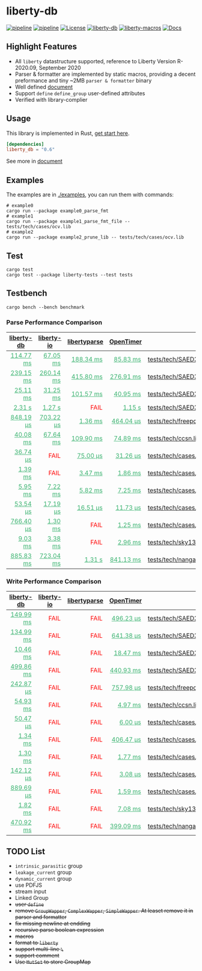 # liberty-db

[![pipeline](https://github.com/zao111222333/liberty-db/actions/workflows/rust.yml/badge.svg?branch=master)](https://github.com/zao111222333/liberty-db/actions/workflows/rust.yml)
[![pipeline](https://github.com/zao111222333/liberty-db/actions/workflows/static.yml/badge.svg?branch=master)](https://github.com/zao111222333/liberty-db/actions/workflows/static.yml)
[![License](https://img.shields.io/badge/License-MIT-blue.svg)](https://opensource.org/licenses/MIT)
[![liberty-db](https://shields.io/crates/v/liberty-db.svg?style=flat-square&label=liberty-db)](https://crates.io/crates/liberty-db)
[![liberty-macros](https://shields.io/crates/v/liberty-macros.svg?style=flat-square&label=liberty-macros)](https://crates.io/crates/liberty-macros)
[![Docs](https://docs.rs/liberty-db/badge.svg)](https://docs.rs/liberty-db)

## Highlight Features

+ All `liberty` datastructure supported, reference to Liberty Version R-2020.09, September 2020
+ Parser & formatter are implemented by static macros, providing a decent preformance and tiny ~2MB `parser & formatter` binary
+ Well defined [document](https://docs.rs/liberty-db/latest/liberty_db/library/struct.Library.html)
+ Support `define` `define_group` user-defined attributes
+ Verified with library-complier

## Usage

This library is implemented in Rust, [get start here](https://doc.rust-lang.org/book/ch01-00-getting-started.html).

```toml
[dependencies]
liberty_db = "0.6"
```

See more in [document](https://docs.rs/liberty-db)

## Examples

The examples are in [./examples](https://github.com/zao111222333/liberty-db/tree/master/examples), you can run them with commands:

``` shell
# example0
cargo run --package example0_parse_fmt
# example1
cargo run --package example1_parse_fmt_file -- tests/tech/cases/ocv.lib
# example2
cargo run --package example2_prune_lib -- tests/tech/cases/ocv.lib
```

## Test

```shell
cargo test
cargo test --package liberty-tests --test tests
```

## Testbench

```shell
cargo bench --bench benchmark
```
<h3>Parse Performance Comparison</h3><table><thead><tr><th><a href="https://crates.io/crates/liberty-db">liberty-db</a></th><th><a href="https://crates.io/crates/liberty-io">liberty-io</a></th><th><a href="https://crates.io/crates/libertyparse">libertyparse</a></th><th><a href="https://github.com/OpenTimer/OpenTimer">OpenTimer</a></th><th>Test Case</th></tr></thead><tbody><tr><td style="text-align:right;padding-right:10px;"><a href="https://zao111222333.github.io/liberty-db/bench/[parse] tests_tech_SAED32_EDK_ccs_saed32hvt_pg_ff0p95v125c.lib / liberty-db/report" style="color:MediumSeaGreen;">114.77 ms</a></td><td style="text-align:right;padding-right:10px;"><a href="https://zao111222333.github.io/liberty-db/bench/[parse] tests_tech_SAED32_EDK_ccs_saed32hvt_pg_ff0p95v125c.lib / liberty-io/report" style="color:MediumSeaGreen;">67.05 ms</a></td><td style="text-align:right;padding-right:10px;"><a href="https://zao111222333.github.io/liberty-db/bench/[parse] tests_tech_SAED32_EDK_ccs_saed32hvt_pg_ff0p95v125c.lib / libertyparse/report" style="color:MediumSeaGreen;">188.34 ms</a></td><td style="text-align:right;padding-right:10px;"><a href="https://zao111222333.github.io/liberty-db/bench/[parse] tests_tech_SAED32_EDK_ccs_saed32hvt_pg_ff0p95v125c.lib / OpenTimer/report" style="color:MediumSeaGreen;">85.83 ms</a></td><td><a href="https://zao111222333.github.io/liberty-db/bench/[parse] tests_tech_SAED32_EDK_ccs_saed32hvt_pg_ff0p95v125c.lib /report/">tests/tech/SAED32_EDK/ccs/saed32hvt_pg_ff0p95v125c.lib</a></td></tr><tr><td style="text-align:right;padding-right:10px;"><a href="https://zao111222333.github.io/liberty-db/bench/[parse] tests_tech_SAED32_EDK_ccs_saed32hvt_dlvl_ff0p85v25c_i0p8/ liberty-db/report" style="color:MediumSeaGreen;">239.15 ms</a></td><td style="text-align:right;padding-right:10px;"><a href="https://zao111222333.github.io/liberty-db/bench/[parse] tests_tech_SAED32_EDK_ccs_saed32hvt_dlvl_ff0p85v25c_i0p8/ liberty-io/report" style="color:MediumSeaGreen;">260.14 ms</a></td><td style="text-align:right;padding-right:10px;"><a href="https://zao111222333.github.io/liberty-db/bench/[parse] tests_tech_SAED32_EDK_ccs_saed32hvt_dlvl_ff0p85v25c_i0p8/ libertyparse/report" style="color:MediumSeaGreen;">415.80 ms</a></td><td style="text-align:right;padding-right:10px;"><a href="https://zao111222333.github.io/liberty-db/bench/[parse] tests_tech_SAED32_EDK_ccs_saed32hvt_dlvl_ff0p85v25c_i0p8/ OpenTimer/report" style="color:MediumSeaGreen;">276.91 ms</a></td><td><a href="https://zao111222333.github.io/liberty-db/bench/[parse] tests_tech_SAED32_EDK_ccs_saed32hvt_dlvl_ff0p85v25c_i0p8/report/">tests/tech/SAED32_EDK/ccs/saed32hvt_dlvl_ff0p85v25c_i0p85v.lib</a></td></tr><tr><td style="text-align:right;padding-right:10px;"><a href="https://zao111222333.github.io/liberty-db/bench/[parse] tests_tech_SAED32_EDK_nldm_saed32hvt_dlvl_ff0p85v25c_i0p/ liberty-db/report" style="color:MediumSeaGreen;">25.11 ms</a></td><td style="text-align:right;padding-right:10px;"><a href="https://zao111222333.github.io/liberty-db/bench/[parse] tests_tech_SAED32_EDK_nldm_saed32hvt_dlvl_ff0p85v25c_i0p/ liberty-io/report" style="color:MediumSeaGreen;">31.25 ms</a></td><td style="text-align:right;padding-right:10px;"><a href="https://zao111222333.github.io/liberty-db/bench/[parse] tests_tech_SAED32_EDK_nldm_saed32hvt_dlvl_ff0p85v25c_i0p/ libertyparse/report" style="color:MediumSeaGreen;">101.57 ms</a></td><td style="text-align:right;padding-right:10px;"><a href="https://zao111222333.github.io/liberty-db/bench/[parse] tests_tech_SAED32_EDK_nldm_saed32hvt_dlvl_ff0p85v25c_i0p/ OpenTimer/report" style="color:MediumSeaGreen;">40.95 ms</a></td><td><a href="https://zao111222333.github.io/liberty-db/bench/[parse] tests_tech_SAED32_EDK_nldm_saed32hvt_dlvl_ff0p85v25c_i0p/report/">tests/tech/SAED32_EDK/nldm/saed32hvt_dlvl_ff0p85v25c_i0p85v.lib</a></td></tr><tr><td style="text-align:right;padding-right:10px;"><a href="https://zao111222333.github.io/liberty-db/bench/[parse] tests_tech_SAED32_EDK_nldm_saed32hvt_ff0p85v25c.lib / liberty-db/report" style="color:MediumSeaGreen;">2.31 s </a></td><td style="text-align:right;padding-right:10px;"><a href="https://zao111222333.github.io/liberty-db/bench/[parse] tests_tech_SAED32_EDK_nldm_saed32hvt_ff0p85v25c.lib / liberty-io/report" style="color:MediumSeaGreen;">1.27 s </a></td><td style="color:Red;text-align:right;padding-right:10px;">FAIL</td><td style="text-align:right;padding-right:10px;"><a href="https://zao111222333.github.io/liberty-db/bench/[parse] tests_tech_SAED32_EDK_nldm_saed32hvt_ff0p85v25c.lib / OpenTimer/report" style="color:MediumSeaGreen;">1.15 s </a></td><td><a href="https://zao111222333.github.io/liberty-db/bench/[parse] tests_tech_SAED32_EDK_nldm_saed32hvt_ff0p85v25c.lib /report/">tests/tech/SAED32_EDK/nldm/saed32hvt_ff0p85v25c.lib</a></td></tr><tr><td style="text-align:right;padding-right:10px;"><a href="https://zao111222333.github.io/liberty-db/bench/[parse] tests_tech_freepdk45_gscl45nm.lib / liberty-db/report" style="color:MediumSeaGreen;">848.19 µs</a></td><td style="text-align:right;padding-right:10px;"><a href="https://zao111222333.github.io/liberty-db/bench/[parse] tests_tech_freepdk45_gscl45nm.lib / liberty-io/report" style="color:MediumSeaGreen;">703.22 µs</a></td><td style="text-align:right;padding-right:10px;"><a href="https://zao111222333.github.io/liberty-db/bench/[parse] tests_tech_freepdk45_gscl45nm.lib / libertyparse/report" style="color:MediumSeaGreen;">1.36 ms</a></td><td style="text-align:right;padding-right:10px;"><a href="https://zao111222333.github.io/liberty-db/bench/[parse] tests_tech_freepdk45_gscl45nm.lib / OpenTimer/report" style="color:MediumSeaGreen;">464.04 µs</a></td><td><a href="https://zao111222333.github.io/liberty-db/bench/[parse] tests_tech_freepdk45_gscl45nm.lib /report/">tests/tech/freepdk45/gscl45nm.lib</a></td></tr><tr><td style="text-align:right;padding-right:10px;"><a href="https://zao111222333.github.io/liberty-db/bench/[parse] tests_tech_ccsn.lib / liberty-db/report" style="color:MediumSeaGreen;">40.08 ms</a></td><td style="text-align:right;padding-right:10px;"><a href="https://zao111222333.github.io/liberty-db/bench/[parse] tests_tech_ccsn.lib / liberty-io/report" style="color:MediumSeaGreen;">67.64 ms</a></td><td style="text-align:right;padding-right:10px;"><a href="https://zao111222333.github.io/liberty-db/bench/[parse] tests_tech_ccsn.lib / libertyparse/report" style="color:MediumSeaGreen;">109.90 ms</a></td><td style="text-align:right;padding-right:10px;"><a href="https://zao111222333.github.io/liberty-db/bench/[parse] tests_tech_ccsn.lib / OpenTimer/report" style="color:MediumSeaGreen;">74.89 ms</a></td><td><a href="https://zao111222333.github.io/liberty-db/bench/[parse] tests_tech_ccsn.lib /report/">tests/tech/ccsn.lib</a></td></tr><tr><td style="text-align:right;padding-right:10px;"><a href="https://zao111222333.github.io/liberty-db/bench/[parse] tests_tech_cases_no_semicolon.lib / liberty-db/report" style="color:MediumSeaGreen;">36.74 µs</a></td><td style="color:Red;text-align:right;padding-right:10px;">FAIL</td><td style="text-align:right;padding-right:10px;"><a href="https://zao111222333.github.io/liberty-db/bench/[parse] tests_tech_cases_no_semicolon.lib / libertyparse/report" style="color:MediumSeaGreen;">75.00 µs</a></td><td style="text-align:right;padding-right:10px;"><a href="https://zao111222333.github.io/liberty-db/bench/[parse] tests_tech_cases_no_semicolon.lib / OpenTimer/report" style="color:MediumSeaGreen;">31.26 µs</a></td><td><a href="https://zao111222333.github.io/liberty-db/bench/[parse] tests_tech_cases_no_semicolon.lib /report/">tests/tech/cases/no_semicolon.lib</a></td></tr><tr><td style="text-align:right;padding-right:10px;"><a href="https://zao111222333.github.io/liberty-db/bench/[parse] tests_tech_cases_formula.lib / liberty-db/report" style="color:MediumSeaGreen;">1.39 ms</a></td><td style="color:Red;text-align:right;padding-right:10px;">FAIL</td><td style="text-align:right;padding-right:10px;"><a href="https://zao111222333.github.io/liberty-db/bench/[parse] tests_tech_cases_formula.lib / libertyparse/report" style="color:MediumSeaGreen;">3.47 ms</a></td><td style="text-align:right;padding-right:10px;"><a href="https://zao111222333.github.io/liberty-db/bench/[parse] tests_tech_cases_formula.lib / OpenTimer/report" style="color:MediumSeaGreen;">1.86 ms</a></td><td><a href="https://zao111222333.github.io/liberty-db/bench/[parse] tests_tech_cases_formula.lib /report/">tests/tech/cases/formula.lib</a></td></tr><tr><td style="text-align:right;padding-right:10px;"><a href="https://zao111222333.github.io/liberty-db/bench/[parse] tests_tech_cases_ocv.lib / liberty-db/report" style="color:MediumSeaGreen;">5.95 ms</a></td><td style="text-align:right;padding-right:10px;"><a href="https://zao111222333.github.io/liberty-db/bench/[parse] tests_tech_cases_ocv.lib / liberty-io/report" style="color:MediumSeaGreen;">7.22 ms</a></td><td style="text-align:right;padding-right:10px;"><a href="https://zao111222333.github.io/liberty-db/bench/[parse] tests_tech_cases_ocv.lib / libertyparse/report" style="color:MediumSeaGreen;">5.82 ms</a></td><td style="text-align:right;padding-right:10px;"><a href="https://zao111222333.github.io/liberty-db/bench/[parse] tests_tech_cases_ocv.lib / OpenTimer/report" style="color:MediumSeaGreen;">7.25 ms</a></td><td><a href="https://zao111222333.github.io/liberty-db/bench/[parse] tests_tech_cases_ocv.lib /report/">tests/tech/cases/ocv.lib</a></td></tr><tr><td style="text-align:right;padding-right:10px;"><a href="https://zao111222333.github.io/liberty-db/bench/[parse] tests_tech_cases_special_boolean_expression.lib / liberty-db/report" style="color:MediumSeaGreen;">53.54 µs</a></td><td style="text-align:right;padding-right:10px;"><a href="https://zao111222333.github.io/liberty-db/bench/[parse] tests_tech_cases_special_boolean_expression.lib / liberty-io/report" style="color:MediumSeaGreen;">17.19 µs</a></td><td style="text-align:right;padding-right:10px;"><a href="https://zao111222333.github.io/liberty-db/bench/[parse] tests_tech_cases_special_boolean_expression.lib / libertyparse/report" style="color:MediumSeaGreen;">16.51 µs</a></td><td style="text-align:right;padding-right:10px;"><a href="https://zao111222333.github.io/liberty-db/bench/[parse] tests_tech_cases_special_boolean_expression.lib / OpenTimer/report" style="color:MediumSeaGreen;">11.73 µs</a></td><td><a href="https://zao111222333.github.io/liberty-db/bench/[parse] tests_tech_cases_special_boolean_expression.lib /report/">tests/tech/cases/special_boolean_expression.lib</a></td></tr><tr><td style="text-align:right;padding-right:10px;"><a href="https://zao111222333.github.io/liberty-db/bench/[parse] tests_tech_cases_timing_type.lib / liberty-db/report" style="color:MediumSeaGreen;">766.40 µs</a></td><td style="text-align:right;padding-right:10px;"><a href="https://zao111222333.github.io/liberty-db/bench/[parse] tests_tech_cases_timing_type.lib / liberty-io/report" style="color:MediumSeaGreen;">1.30 ms</a></td><td style="color:Red;text-align:right;padding-right:10px;">FAIL</td><td style="text-align:right;padding-right:10px;"><a href="https://zao111222333.github.io/liberty-db/bench/[parse] tests_tech_cases_timing_type.lib / OpenTimer/report" style="color:MediumSeaGreen;">1.25 ms</a></td><td><a href="https://zao111222333.github.io/liberty-db/bench/[parse] tests_tech_cases_timing_type.lib /report/">tests/tech/cases/timing_type.lib</a></td></tr><tr><td style="text-align:right;padding-right:10px;"><a href="https://zao111222333.github.io/liberty-db/bench/[parse] tests_tech_sky130_sky130_fd_sc_hs__bufinv_8__tt_1p80V_25/ liberty-db/report" style="color:MediumSeaGreen;">9.03 ms</a></td><td style="text-align:right;padding-right:10px;"><a href="https://zao111222333.github.io/liberty-db/bench/[parse] tests_tech_sky130_sky130_fd_sc_hs__bufinv_8__tt_1p80V_25/ liberty-io/report" style="color:MediumSeaGreen;">3.38 ms</a></td><td style="color:Red;text-align:right;padding-right:10px;">FAIL</td><td style="text-align:right;padding-right:10px;"><a href="https://zao111222333.github.io/liberty-db/bench/[parse] tests_tech_sky130_sky130_fd_sc_hs__bufinv_8__tt_1p80V_25/ OpenTimer/report" style="color:MediumSeaGreen;">2.96 ms</a></td><td><a href="https://zao111222333.github.io/liberty-db/bench/[parse] tests_tech_sky130_sky130_fd_sc_hs__bufinv_8__tt_1p80V_25/report/">tests/tech/sky130/sky130_fd_sc_hs__bufinv_8__tt_1p80V_25C_ccsnoise.cell.lib</a></td></tr><tr><td style="text-align:right;padding-right:10px;"><a href="https://zao111222333.github.io/liberty-db/bench/[parse] tests_tech_nangate_NangateOpenCellLibrary_typical.lib / liberty-db/report" style="color:MediumSeaGreen;">885.83 ms</a></td><td style="text-align:right;padding-right:10px;"><a href="https://zao111222333.github.io/liberty-db/bench/[parse] tests_tech_nangate_NangateOpenCellLibrary_typical.lib / liberty-io/report" style="color:MediumSeaGreen;">723.04 ms</a></td><td style="text-align:right;padding-right:10px;"><a href="https://zao111222333.github.io/liberty-db/bench/[parse] tests_tech_nangate_NangateOpenCellLibrary_typical.lib / libertyparse/report" style="color:MediumSeaGreen;">1.31 s </a></td><td style="text-align:right;padding-right:10px;"><a href="https://zao111222333.github.io/liberty-db/bench/[parse] tests_tech_nangate_NangateOpenCellLibrary_typical.lib / OpenTimer/report" style="color:MediumSeaGreen;">841.13 ms</a></td><td><a href="https://zao111222333.github.io/liberty-db/bench/[parse] tests_tech_nangate_NangateOpenCellLibrary_typical.lib /report/">tests/tech/nangate/NangateOpenCellLibrary_typical.lib</a></td></tr></tbody></table><h3>Write Performance Comparison</h3><table><thead><tr><th><a href="https://crates.io/crates/liberty-db">liberty-db</a></th><th><a href="https://crates.io/crates/liberty-io">liberty-io</a></th><th><a href="https://crates.io/crates/libertyparse">libertyparse</a></th><th><a href="https://github.com/OpenTimer/OpenTimer">OpenTimer</a></th><th>Test Case</th></tr></thead><tbody><tr><td style="text-align:right;padding-right:10px;"><a href="https://zao111222333.github.io/liberty-db/bench/[write] tests_tech_SAED32_EDK_ccs_saed32hvt_pg_ff0p95v125c.lib / liberty-db/report" style="color:MediumSeaGreen;">149.99 ms</a></td><td style="color:Red;text-align:right;padding-right:10px;">FAIL</td><td style="color:Red;text-align:right;padding-right:10px;">FAIL</td><td style="text-align:right;padding-right:10px;"><a href="https://zao111222333.github.io/liberty-db/bench/[write] tests_tech_SAED32_EDK_ccs_saed32hvt_pg_ff0p95v125c.lib / OpenTimer/report" style="color:MediumSeaGreen;">496.23 µs</a></td><td><a href="https://zao111222333.github.io/liberty-db/bench/[write] tests_tech_SAED32_EDK_ccs_saed32hvt_pg_ff0p95v125c.lib /report">tests/tech/SAED32_EDK/ccs/saed32hvt_pg_ff0p95v125c.lib</a></td></tr><tr><td style="text-align:right;padding-right:10px;"><a href="https://zao111222333.github.io/liberty-db/bench/[write] tests_tech_SAED32_EDK_ccs_saed32hvt_dlvl_ff0p85v25c_i0p8/ liberty-db/report" style="color:MediumSeaGreen;">134.99 ms</a></td><td style="color:Red;text-align:right;padding-right:10px;">FAIL</td><td style="color:Red;text-align:right;padding-right:10px;">FAIL</td><td style="text-align:right;padding-right:10px;"><a href="https://zao111222333.github.io/liberty-db/bench/[write] tests_tech_SAED32_EDK_ccs_saed32hvt_dlvl_ff0p85v25c_i0p8/ OpenTimer/report" style="color:MediumSeaGreen;">641.38 µs</a></td><td><a href="https://zao111222333.github.io/liberty-db/bench/[write] tests_tech_SAED32_EDK_ccs_saed32hvt_dlvl_ff0p85v25c_i0p8/report">tests/tech/SAED32_EDK/ccs/saed32hvt_dlvl_ff0p85v25c_i0p85v.lib</a></td></tr><tr><td style="text-align:right;padding-right:10px;"><a href="https://zao111222333.github.io/liberty-db/bench/[write] tests_tech_SAED32_EDK_nldm_saed32hvt_dlvl_ff0p85v25c_i0p/ liberty-db/report" style="color:MediumSeaGreen;">10.46 ms</a></td><td style="color:Red;text-align:right;padding-right:10px;">FAIL</td><td style="color:Red;text-align:right;padding-right:10px;">FAIL</td><td style="text-align:right;padding-right:10px;"><a href="https://zao111222333.github.io/liberty-db/bench/[write] tests_tech_SAED32_EDK_nldm_saed32hvt_dlvl_ff0p85v25c_i0p/ OpenTimer/report" style="color:MediumSeaGreen;">18.47 ms</a></td><td><a href="https://zao111222333.github.io/liberty-db/bench/[write] tests_tech_SAED32_EDK_nldm_saed32hvt_dlvl_ff0p85v25c_i0p/report">tests/tech/SAED32_EDK/nldm/saed32hvt_dlvl_ff0p85v25c_i0p85v.lib</a></td></tr><tr><td style="text-align:right;padding-right:10px;"><a href="https://zao111222333.github.io/liberty-db/bench/[write] tests_tech_SAED32_EDK_nldm_saed32hvt_ff0p85v25c.lib / liberty-db/report" style="color:MediumSeaGreen;">499.86 ms</a></td><td style="color:Red;text-align:right;padding-right:10px;">FAIL</td><td style="color:Red;text-align:right;padding-right:10px;">FAIL</td><td style="text-align:right;padding-right:10px;"><a href="https://zao111222333.github.io/liberty-db/bench/[write] tests_tech_SAED32_EDK_nldm_saed32hvt_ff0p85v25c.lib / OpenTimer/report" style="color:MediumSeaGreen;">440.93 ms</a></td><td><a href="https://zao111222333.github.io/liberty-db/bench/[write] tests_tech_SAED32_EDK_nldm_saed32hvt_ff0p85v25c.lib /report">tests/tech/SAED32_EDK/nldm/saed32hvt_ff0p85v25c.lib</a></td></tr><tr><td style="text-align:right;padding-right:10px;"><a href="https://zao111222333.github.io/liberty-db/bench/[write] tests_tech_freepdk45_gscl45nm.lib / liberty-db/report" style="color:MediumSeaGreen;">242.87 µs</a></td><td style="color:Red;text-align:right;padding-right:10px;">FAIL</td><td style="color:Red;text-align:right;padding-right:10px;">FAIL</td><td style="text-align:right;padding-right:10px;"><a href="https://zao111222333.github.io/liberty-db/bench/[write] tests_tech_freepdk45_gscl45nm.lib / OpenTimer/report" style="color:MediumSeaGreen;">757.98 µs</a></td><td><a href="https://zao111222333.github.io/liberty-db/bench/[write] tests_tech_freepdk45_gscl45nm.lib /report">tests/tech/freepdk45/gscl45nm.lib</a></td></tr><tr><td style="text-align:right;padding-right:10px;"><a href="https://zao111222333.github.io/liberty-db/bench/[write] tests_tech_ccsn.lib / liberty-db/report" style="color:MediumSeaGreen;">54.93 ms</a></td><td style="color:Red;text-align:right;padding-right:10px;">FAIL</td><td style="color:Red;text-align:right;padding-right:10px;">FAIL</td><td style="text-align:right;padding-right:10px;"><a href="https://zao111222333.github.io/liberty-db/bench/[write] tests_tech_ccsn.lib / OpenTimer/report" style="color:MediumSeaGreen;">4.97 ms</a></td><td><a href="https://zao111222333.github.io/liberty-db/bench/[write] tests_tech_ccsn.lib /report">tests/tech/ccsn.lib</a></td></tr><tr><td style="text-align:right;padding-right:10px;"><a href="https://zao111222333.github.io/liberty-db/bench/[write] tests_tech_cases_no_semicolon.lib / liberty-db/report" style="color:MediumSeaGreen;">50.47 µs</a></td><td style="color:Red;text-align:right;padding-right:10px;">FAIL</td><td style="color:Red;text-align:right;padding-right:10px;">FAIL</td><td style="text-align:right;padding-right:10px;"><a href="https://zao111222333.github.io/liberty-db/bench/[write] tests_tech_cases_no_semicolon.lib / OpenTimer/report" style="color:MediumSeaGreen;">6.00 µs</a></td><td><a href="https://zao111222333.github.io/liberty-db/bench/[write] tests_tech_cases_no_semicolon.lib /report">tests/tech/cases/no_semicolon.lib</a></td></tr><tr><td style="text-align:right;padding-right:10px;"><a href="https://zao111222333.github.io/liberty-db/bench/[write] tests_tech_cases_formula.lib / liberty-db/report" style="color:MediumSeaGreen;">1.34 ms</a></td><td style="color:Red;text-align:right;padding-right:10px;">FAIL</td><td style="color:Red;text-align:right;padding-right:10px;">FAIL</td><td style="text-align:right;padding-right:10px;"><a href="https://zao111222333.github.io/liberty-db/bench/[write] tests_tech_cases_formula.lib / OpenTimer/report" style="color:MediumSeaGreen;">406.47 µs</a></td><td><a href="https://zao111222333.github.io/liberty-db/bench/[write] tests_tech_cases_formula.lib /report">tests/tech/cases/formula.lib</a></td></tr><tr><td style="text-align:right;padding-right:10px;"><a href="https://zao111222333.github.io/liberty-db/bench/[write] tests_tech_cases_ocv.lib / liberty-db/report" style="color:MediumSeaGreen;">1.30 ms</a></td><td style="color:Red;text-align:right;padding-right:10px;">FAIL</td><td style="color:Red;text-align:right;padding-right:10px;">FAIL</td><td style="text-align:right;padding-right:10px;"><a href="https://zao111222333.github.io/liberty-db/bench/[write] tests_tech_cases_ocv.lib / OpenTimer/report" style="color:MediumSeaGreen;">1.77 ms</a></td><td><a href="https://zao111222333.github.io/liberty-db/bench/[write] tests_tech_cases_ocv.lib /report">tests/tech/cases/ocv.lib</a></td></tr><tr><td style="text-align:right;padding-right:10px;"><a href="https://zao111222333.github.io/liberty-db/bench/[write] tests_tech_cases_special_boolean_expression.lib / liberty-db/report" style="color:MediumSeaGreen;">142.12 µs</a></td><td style="color:Red;text-align:right;padding-right:10px;">FAIL</td><td style="color:Red;text-align:right;padding-right:10px;">FAIL</td><td style="text-align:right;padding-right:10px;"><a href="https://zao111222333.github.io/liberty-db/bench/[write] tests_tech_cases_special_boolean_expression.lib / OpenTimer/report" style="color:MediumSeaGreen;">3.08 µs</a></td><td><a href="https://zao111222333.github.io/liberty-db/bench/[write] tests_tech_cases_special_boolean_expression.lib /report">tests/tech/cases/special_boolean_expression.lib</a></td></tr><tr><td style="text-align:right;padding-right:10px;"><a href="https://zao111222333.github.io/liberty-db/bench/[write] tests_tech_cases_timing_type.lib / liberty-db/report" style="color:MediumSeaGreen;">889.69 µs</a></td><td style="color:Red;text-align:right;padding-right:10px;">FAIL</td><td style="color:Red;text-align:right;padding-right:10px;">FAIL</td><td style="text-align:right;padding-right:10px;"><a href="https://zao111222333.github.io/liberty-db/bench/[write] tests_tech_cases_timing_type.lib / OpenTimer/report" style="color:MediumSeaGreen;">1.59 ms</a></td><td><a href="https://zao111222333.github.io/liberty-db/bench/[write] tests_tech_cases_timing_type.lib /report">tests/tech/cases/timing_type.lib</a></td></tr><tr><td style="text-align:right;padding-right:10px;"><a href="https://zao111222333.github.io/liberty-db/bench/[write] tests_tech_sky130_sky130_fd_sc_hs__bufinv_8__tt_1p80V_25/ liberty-db/report" style="color:MediumSeaGreen;">1.82 ms</a></td><td style="color:Red;text-align:right;padding-right:10px;">FAIL</td><td style="color:Red;text-align:right;padding-right:10px;">FAIL</td><td style="text-align:right;padding-right:10px;"><a href="https://zao111222333.github.io/liberty-db/bench/[write] tests_tech_sky130_sky130_fd_sc_hs__bufinv_8__tt_1p80V_25/ OpenTimer/report" style="color:MediumSeaGreen;">7.08 ms</a></td><td><a href="https://zao111222333.github.io/liberty-db/bench/[write] tests_tech_sky130_sky130_fd_sc_hs__bufinv_8__tt_1p80V_25/report">tests/tech/sky130/sky130_fd_sc_hs__bufinv_8__tt_1p80V_25C_ccsnoise.cell.lib</a></td></tr><tr><td style="text-align:right;padding-right:10px;"><a href="https://zao111222333.github.io/liberty-db/bench/[write] tests_tech_nangate_NangateOpenCellLibrary_typical.lib / liberty-db/report" style="color:MediumSeaGreen;">470.92 ms</a></td><td style="color:Red;text-align:right;padding-right:10px;">FAIL</td><td style="color:Red;text-align:right;padding-right:10px;">FAIL</td><td style="text-align:right;padding-right:10px;"><a href="https://zao111222333.github.io/liberty-db/bench/[write] tests_tech_nangate_NangateOpenCellLibrary_typical.lib / OpenTimer/report" style="color:MediumSeaGreen;">399.09 ms</a></td><td><a href="https://zao111222333.github.io/liberty-db/bench/[write] tests_tech_nangate_NangateOpenCellLibrary_typical.lib /report">tests/tech/nangate/NangateOpenCellLibrary_typical.lib</a></td></tr></tbody></table>

## TODO List

+ `intrinsic_parasitic` group
+ `leakage_current` group
+ `dynamic_current` group
+ use PDFJS
+ stream input
+ Linked Group
+ ~~user `define`~~
+ ~~remove `GroupWapper`, `ComplexWapper`, `SimpleWapper`. At leaset remove it in parser and formatter~~
+ ~~fix missing newline at endding~~
+ ~~recursive parse boolean expression~~
+ ~~macros~~
+ ~~format to `liberty`~~
+ ~~support multi-line `\`~~
+ ~~support comment~~
+ ~~Use `MutSet` to store GroupMap~~

